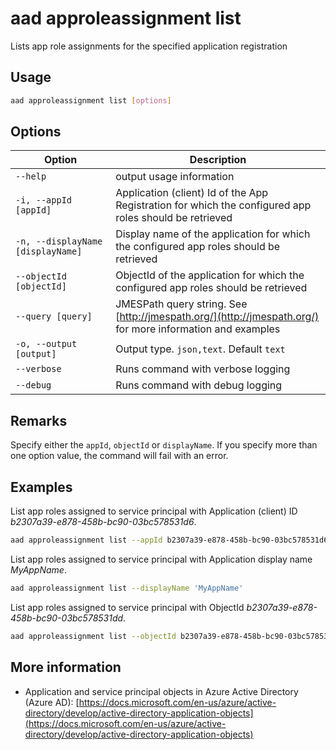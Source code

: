 # aad approleassignment list

Lists app role assignments for the specified application registration

## Usage

```sh
aad approleassignment list [options]
```

## Options

Option|Description
------|-----------
`--help`|output usage information
`-i, --appId [appId]`|Application (client) Id of the App Registration for which the configured app roles should be retrieved
`-n, --displayName [displayName]`|Display name of the application for which the configured app roles should be retrieved
`--objectId [objectId]`|ObjectId of the application for which the configured app roles should be retrieved
`--query [query]`|JMESPath query string. See [http://jmespath.org/](http://jmespath.org/) for more information and examples
`-o, --output [output]`|Output type. `json,text`. Default `text`
`--verbose`|Runs command with verbose logging
`--debug`|Runs command with debug logging

## Remarks

Specify either the `appId`, `objectId` or `displayName`. If you specify more than one option value, the command will fail with an error.

## Examples

List app roles assigned to service principal with Application (client) ID _b2307a39-e878-458b-bc90-03bc578531d6_.

```sh
aad approleassignment list --appId b2307a39-e878-458b-bc90-03bc578531d6
```

List app roles assigned to service principal with Application display name _MyAppName_.

```sh
aad approleassignment list --displayName 'MyAppName'
```

List app roles assigned to service principal with ObjectId _b2307a39-e878-458b-bc90-03bc578531dd_.

```sh
aad approleassignment list --objectId b2307a39-e878-458b-bc90-03bc578531dd
```

## More information

- Application and service principal objects in Azure Active Directory (Azure AD): [https://docs.microsoft.com/en-us/azure/active-directory/develop/active-directory-application-objects](https://docs.microsoft.com/en-us/azure/active-directory/develop/active-directory-application-objects)